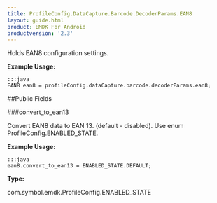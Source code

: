 ```yaml
---
title: ProfileConfig.DataCapture.Barcode.DecoderParams.EAN8
layout: guide.html
product: EMDK For Android
productversion: '2.3'
---
```


Holds EAN8 configuration settings.

 

**Example Usage:**
	
	:::java	
	EAN8 ean8 = profileConfig.dataCapture.barcode.decoderParams.ean8;


##Public Fields

###convert_to_ean13

Convert EAN8 data to EAN 13. (default - disabled).
 Use enum  ProfileConfig.ENABLED_STATE.

 

**Example Usage:**
	
	:::java	
	ean8.convert_to_ean13 = ENABLED_STATE.DEFAULT;


**Type:**

com.symbol.emdk.ProfileConfig.ENABLED_STATE













